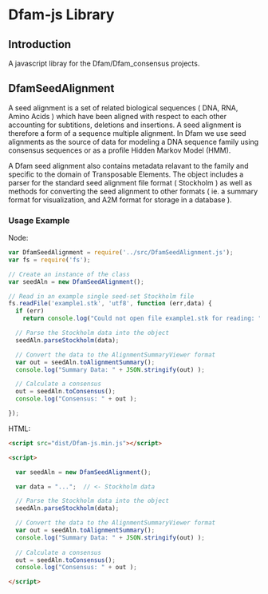 # Dfam-js Library 

## Introduction

A javascript libray for the Dfam/Dfam_consensus projects.

 
## DfamSeedAlignment
    
  A seed alignment is a set of related biological sequences 
  ( DNA, RNA, Amino Acids ) which have been aligned with respect
  to each other accounting for subtitions, deletions and insertions.
  A seed alignment is therefore a form of a sequence multiple
  alignment.  In Dfam we use seed alignments as the source of data
  for modeling a DNA sequence family using consensus sequences or
  as a profile Hidden Markov Model (HMM).  

  A Dfam seed alignment also contains metadata relavant to the
  family and specific to the domain of Transposable Elements.
  The object includes a parser for the standard seed alignment
  file format ( Stockholm ) as well as methods for converting
  the seed alignment to other formats ( ie. a summary format
  for visualization, and A2M format for storage in a database ).

### Usage Example

Node:

```javascript
var DfamSeedAlignment = require('../src/DfamSeedAlignment.js');
var fs = require('fs');

// Create an instance of the class
var seedAln = new DfamSeedAlignment();

// Read in an example single seed-set Stockholm file
fs.readFile('example1.stk', 'utf8', function (err,data) {
  if (err)
    return console.log("Could not open file example1.stk for reading: " + err);

  // Parse the Stockholm data into the object
  seedAln.parseStockholm(data);

  // Convert the data to the AlignmentSummaryViewer format 
  var out = seedAln.toAlignmentSummary();
  console.log("Summary Data: " + JSON.stringify(out) );

  // Calculate a consensus
  out = seedAln.toConsensus();
  console.log("Consensus: " + out );

});
```

HTML:

```html
<script src="dist/Dfam-js.min.js"></script>

<script>

  var seedAln = new DfamSeedAlignment();

  var data = "...";  // <- Stockholm data

  // Parse the Stockholm data into the object
  seedAln.parseStockholm(data);

  // Convert the data to the AlignmentSummaryViewer format 
  var out = seedAln.toAlignmentSummary();
  console.log("Summary Data: " + JSON.stringify(out) );
  
  // Calculate a consensus
  out = seedAln.toConsensus();
  console.log("Consensus: " + out );

</script>
```
